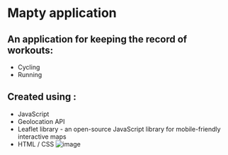 # Mapty application 

## An application for keeping the record of workouts:
* Cycling 
* Running
## Created using :
* JavaScript
* Geolocation API
* Leaflet library - an open-source JavaScript library
for mobile-friendly interactive maps
* HTML / CSS
![image](https://user-images.githubusercontent.com/76626095/123505309-f84c3f00-d67b-11eb-992f-8f9255612c6b.png)
